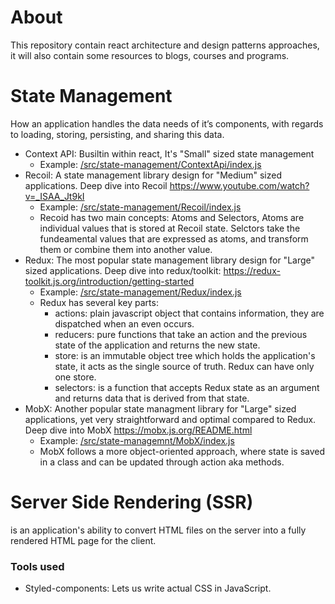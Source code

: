 # About
This repository contain react architecture and design patterns approaches, it will also contain some resources to blogs, courses and programs.

# State Management
How an application handles the data needs of it’s components, with regards to loading, storing, persisting, and sharing this data.
- Context API: Busiltin within react, It's "Small" sized state management
  - Example: [/src/state-management/ContextApi/index.js](/src/state-management/ContextApi/index.js)
- Recoil: A state management library design for "Medium" sized applications. Deep dive into Recoil https://www.youtube.com/watch?v=_ISAA_Jt9kI
  - Example: [/src/state-management/Recoil/index.js](/src/state-management/ContextApi/index.js)
  - Recoid has two main concepts: Atoms and Selectors, Atoms are individual values that is stored at Recoil state. Selctors take the fundeamental values that are expressed as atoms, and transform them or combine them into another value.
- Redux: The most popular state management library design for "Large" sized applications. Deep dive into redux/toolkit: https://redux-toolkit.js.org/introduction/getting-started
  - Example: [/src/state-management/Redux/index.js](/src/state-management/Redux/index.js)
  - Redux has several key parts:
    - actions: plain javascript object that contains information, they are dispatched when an even occurs.
    - reducers: pure functions that take an action and the previous state of the application and returns the new state.
    - store: is an immutable object tree which holds the application's state, it acts as the single source of truth. Redux can have only one store.
    - selectors: is a function that accepts Redux state as an argument and returns data that is derived from that state.
- MobX: Another popular state managment library for "Large" sized applications, yet very straightforward and optimal compared to Redux. Deep dive into MobX https://mobx.js.org/README.html
  - Example: [/src/state-managemnt/MobX/index.js](/src/state-management/MobX/index.js)
  - MobX follows a more object-oriented approach, where state is saved in a class and can be updated through action aka methods.

# Server Side Rendering (SSR)
is an application's ability to convert HTML files on the server into a fully rendered HTML page for the client.
### Tools used
- Styled-components: Lets us write actual CSS in JavaScript.
